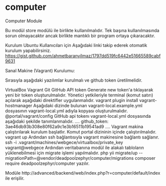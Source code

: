 # computer
Computer Module

Bu modül store modülü ile birlikte kullanılmalıdır. Tek başına kullanılmasında sorun olmayacaktır ancak birlikte mantıklı bir program ortaya çıkaracaktır.

Kurulum
Ubuntu Kullanıcıları için
Aşağıdaki linki takip ederek otomatik kurulum yapabilirsiniz. 
https://gist.github.com/ahmetbaranyilmaz/1797dd519fc6442e51665589cabf9631

Sanal Makine (Vagrant) Kurulumu:

Sırasıyla aşağıdaki yazılımlar kurulmalı ve github token üretilmelidir.

VirtualBox
Vagrant
Git
GitHub API token Generate new token'a tıklayarak yeni bir token oluşturulmalıdır.
Yönetici yetkileriyle terminal (komut satırı) açılarak aşağıdaki direktifler uygulanmalıdır.
vagrant plugin install vagrant-hostmanager
Aşağıdaki dizinde bulunan vagrant-local.example.yml dosyasının vagrant-local.yml adıyla kopyası oluşturulmalıdır.
@portal/vagrant/config 
GitHub api tokenı vagrant-local.yml dosyasında aşağıdaki şekilde tanımlanmalıdır.
....
github_token: 3ae46db93b308e80f62a9c1e3b16511b19541ad9
....
Vagrant makina çalıştırılarak kurulum başlatlır. Komut portal dizininin içinde çalıştırılmalıdır.
vagrant up
Ardından ssh bağlantısıyla vagrant makinesine bağlantı sağlanır.
ssh -i .vagrant/machines/webgece/virtualbox/private_key vagrant@webgece
Ardından veritabanına modül ile alakalı tabloların yüklenebilmesi için migrate işlemi yapılmalıdır.
php yii migrate/up --migrationPath=@vendor/deadpoolzephyr/computer/migrations
composer require deadpoolzephyr/computer
yazılır.

Modüle
http://advanced/backend/web/index.php?r=computer/default/index
ile erişilir.
